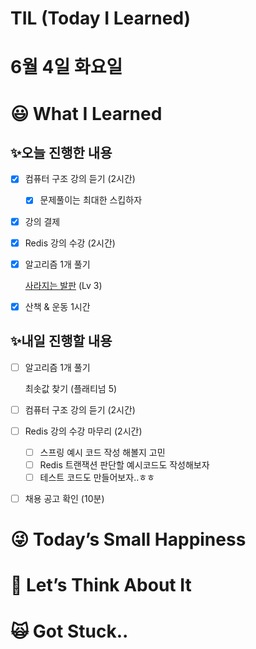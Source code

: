 # TIL (Today I Learned)

# 6월 4일 화요일

# 😃 What I Learned

## ✨오늘 진행한 내용

- [x]  컴퓨터 구조 강의 듣기 (2시간)
    - [x]  문제풀이는 최대한 스킵하자
- [x]  강의 결제
- [x]  Redis 강의 수강 (2시간)
- [x]  알고리즘 1개 풀기
    
    [사라지는 발판](https://www.notion.so/1112592478154f02952e4bafa6d72311?pvs=21) (Lv 3)
    
- [x]  산책 & 운동 1시간

## ✨내일 진행할 내용

- [ ]  알고리즘 1개 풀기
    
    최솟값 찾기 (플래티넘 5)
    
- [ ]  컴퓨터 구조 강의 듣기 (2시간)
- [ ]  Redis 강의 수강 마무리 (2시간)
    - [ ]  스프링 예시 코드 작성 해볼지 고민
    - [ ]  Redis 트랜잭션 판단할 예시코드도 작성해보자
    - [ ]  테스트 코드도 만들어보자..ㅎㅎ
- [ ]  채용 공고 확인 (10분)

# 😜 Today’s Small Happiness

# 🧐 Let’s Think About It

# 🙀 Got Stuck..